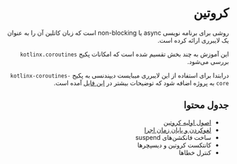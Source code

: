 <div dir="rtl" markdown="1">

# کروتین

روشی برای برنامه نویسی async یا non-blocking است که زبان کاتلین آن را به عنوان یک لایبرری ارائه کرده است.

این آموزش به چند بخش تقسیم شده است که امکانات پکیج `kotlinx.coroutines` بررسی می‌شود.

درابتدا برای استفاده از این لایبرری میبایست دیپندنسی به پکیج `kotlinx-coroutines-core` به پروژه اضافه شود که توضیحات بیشتر در [این فایل](https://github.com/Kotlin/kotlinx.coroutines/blob/master/README.md#using-in-your-projects) آمده است.


## جدول محتوا

- [اصول اولیه کروتین](../src/basics/README.md)
- [لغوکردن و پایان زمان اجرا](../src/cancellation%20and%20timeouts/README.md)
- ساخت فانکشن‌های suspend
- کانتکست کروتین و دیسپچر‌ها
- کنترل خطا‌ها
